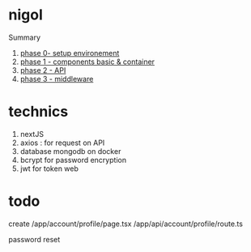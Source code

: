 # nigol

Summary 

1. [phase 0- setup environement ](doc/phase-0.md)
1. [phase 1 - components basic & container](doc/phase-1.md)
1. [phase 2 - API ](doc/phase-2.md)
1. [phase 3 - middleware ](doc/phase-3.md)

# technics

1. nextJS
1. axios : for request on API
1. database mongodb on docker
1. bcrypt for password encryption
1. jwt for  token web

# todo


create /app/account/profile/page.tsx
/app/api/account/profile/route.ts

password reset 
